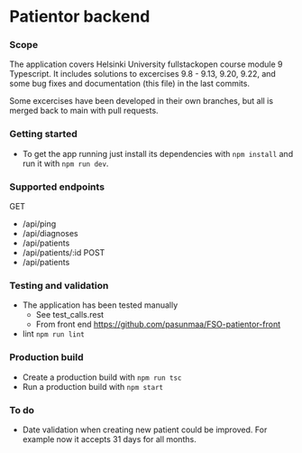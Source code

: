 # Patientor backend

### Scope
The application covers Helsinki University fullstackopen course module 9 Typescript.
It includes solutions to excercises 9.8 - 9.13, 9.20, 9.22, and some bug fixes and documentation (this file) in the last commits.

Some excercises have been developed in their own branches, but all is merged back to main with pull requests.

### Getting started
  - To get the app running just install its dependencies with ```npm install``` and run it with ```npm run dev```.

### Supported endpoints
  GET
  - /api/ping
  - /api/diagnoses
  - /api/patients
  - /api/patients/:id
  POST
  - /api/patients

### Testing and validation
  - The application has been tested manually
    - See test_calls.rest
    - From front end https://github.com/pasunmaa/FSO-patientor-front
  - lint ```npm run lint```

### Production build
  -  Create a production build with ```npm run tsc```
  -  Run a production build with ```npm start```

### To do
  - Date validation when creating new patient could be improved. For example now it accepts 31 days for all months.
